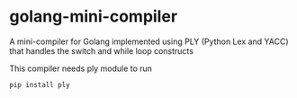 # golang-mini-compiler
A mini-compiler for Golang implemented using PLY (Python Lex and YACC) that handles the switch and while loop constructs

This compiler needs ply module to run

 ```
 pip install ply
 ```
